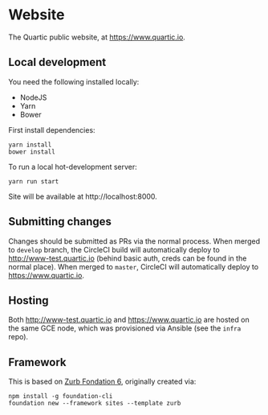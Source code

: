 # Website

The Quartic public website, at https://www.quartic.io.

## Local development

You need the following installed locally:

- NodeJS
- Yarn
- Bower

First install dependencies:

```
yarn install
bower install
```

To run a local hot-development server:

```
yarn run start
```

Site will be available at http://localhost:8000.


## Submitting changes

Changes should be submitted as PRs via the normal process.  When merged to `develop` branch, the CircleCI build
will automatically deploy to http://www-test.quartic.io (behind basic auth, creds can be found in the normal place).
When merged to `master`, CircleCI will automatically deploy to https://www.quartic.io.


## Hosting

Both http://www-test.quartic.io and https://www.quartic.io are hosted on the same GCE node, which was provisioned
via Ansible (see the `infra` repo).


## Framework

This is based on [Zurb Fondation 6](http://foundation.zurb.com/sites/download.html/), originally created via:

```
npm install -g foundation-cli
foundation new --framework sites --template zurb
```
